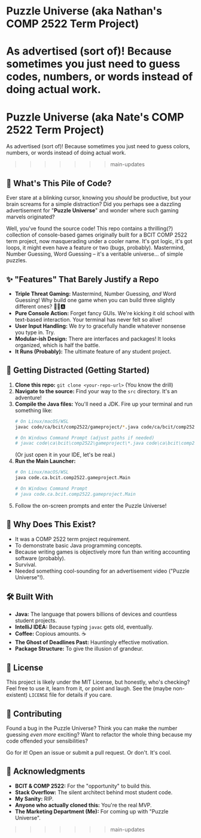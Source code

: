 # Puzzle Universe (aka Nathan's COMP 2522 Term Project)

As advertised (sort of)! Because sometimes you just need to guess codes, numbers, or words instead of doing actual work.
=======
# Puzzle Universe (aka Nate's COMP 2522 Term Project)

As advertised (sort of)! Because sometimes you just need to guess colors, numbers, or words instead of doing actual work.
>>>>>>> main-updates

## 🤔 What's This Pile of Code?

Ever stare at a blinking cursor, knowing you *should* be productive, but your brain screams for a simple distraction? Did you perhaps see a dazzling advertisement for "**Puzzle Universe**" and wonder where such gaming marvels originated?

Well, you've found the source code! This repo contains a thrilling(?) collection of console-based games originally built for a BCIT COMP 2522 term project, now masquerading under a cooler name. It's got logic, it's got loops, it might even have a feature or two (bugs, probably). Mastermind, Number Guessing, Word Guessing – it's a veritable universe... of simple puzzles.

## ✨ "Features" That Barely Justify a Repo

*   **Triple Threat Gaming:** Mastermind, Number Guessing, *and* Word Guessing! Why build one game when you can build three slightly different ones? 🎲🔢🅰️
*   **Pure Console Action:** Forget fancy GUIs. We're kicking it old school with text-based interaction. Your terminal has never felt so alive!
*   **User Input Handling:** We *try* to gracefully handle whatever nonsense you type in. Try.
*   **Modular-ish Design:** There are interfaces and packages! It looks organized, which is half the battle.
*   **It Runs (Probably):** The ultimate feature of any student project.

## 🚀 Getting Distracted (Getting Started)

1.  **Clone this repo:** `git clone <your-repo-url>` (You know the drill)
2.  **Navigate to the source:** Find your way to the `src` directory. It's an adventure!
3.  **Compile the Java files:** You'll need a JDK. Fire up your terminal and run something like:
    ```bash
    # On Linux/macOS/WSL
    javac code/ca/bcit/comp2522/gameproject/*.java code/ca/bcit/comp2522/gameproject/mastermind/*.java code/ca/bcit/comp2522/gameproject/numbergame/*.java code/ca/bcit/comp2522/gameproject/wordgame/*.java code/ca/bcit/comp2522/gameproject/interfaces/*.java

    # On Windows Command Prompt (adjust paths if needed)
    # javac code\ca\bcit\comp2522\gameproject\*.java code\ca\bcit\comp2522\gameproject\mastermind\*.java code\ca\bcit\comp2522\gameproject\numbergame\*.java code\ca\bcit\comp2522\gameproject\wordgame\*.java code\ca\bcit\comp2522\gameproject\interfaces\*.java
    ```
    (Or just open it in your IDE, let's be real.)
4.  **Run the Main Launcher:**
    ```bash
    # On Linux/macOS/WSL
    java code.ca.bcit.comp2522.gameproject.Main

    # On Windows Command Prompt
    # java code.ca.bcit.comp2522.gameproject.Main
    ```
5.  Follow the on-screen prompts and enter the Puzzle Universe!

## 💭 Why Does This Exist?

*   It was a COMP 2522 term project requirement.
*   To demonstrate basic Java programming concepts.
*   Because writing games is objectively more fun than writing accounting software (probably).
*   Survival.
*   Needed something cool-sounding for an advertisement video ("Puzzle Universe"!).

## 🛠️ Built With

*   **Java:** The language that powers billions of devices and countless student projects.
*   **IntelliJ IDEA:** Because typing `javac` gets old, eventually.
*   **Coffee:** Copious amounts. ☕
*   **The Ghost of Deadlines Past:** Hauntingly effective motivation.
*   **Package Structure:** To give the illusion of grandeur.

## 📝 License

This project is likely under the MIT License, but honestly, who's checking? Feel free to use it, learn from it, or point and laugh. See the (maybe non-existent) `LICENSE` file for details if you care.

## 🤝 Contributing

Found a bug in the Puzzle Universe? Think you can make the number guessing *even more* exciting? Want to refactor the whole thing because my code offended your sensibilities?

Go for it! Open an issue or submit a pull request. Or don't. It's cool.

## 🙏 Acknowledgments

*   **BCIT & COMP 2522:** For the "opportunity" to build this.
*   **Stack Overflow:** The silent architect behind most student code.
*   **My Sanity:** RIP.
*   **Anyone who actually cloned this:** You're the real MVP.
*   **The Marketing Department (Me):** For coming up with "Puzzle Universe".
>>>>>>> main-updates
